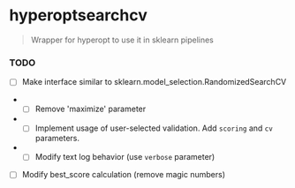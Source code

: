 # hyperoptsearchcv

> Wrapper for hyperopt to use it in sklearn pipelines

### TODO
- [ ] Make interface similar to sklearn.model_selection.RandomizedSearchCV
- - [ ] Remove 'maximize' parameter
- - [ ] Implement usage of user-selected validation. Add `scoring` and `cv` parameters.
- - [ ] Modify text log behavior (use `verbose` parameter)
- [ ] Modify best_score calculation (remove magic numbers)
